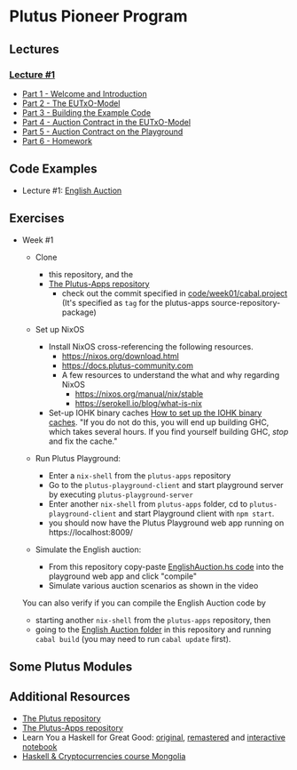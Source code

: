 # Plutus Pioneer Program

## Lectures

### [Lecture #1](https://www.youtube.com/playlist?list=PLNEK_Ejlx3x2nLM4fAck2JS6KhFQlXq2N)

 - [Part 1 - Welcome and Introduction](https://youtu.be/X80uNXenWF4)
 - [Part 2 - The EUTxO-Model](https://youtu.be/bfofA4MM0QE)
 - [Part 3 - Building the Example Code](https://youtu.be/zPaDp4R9X7o)
 - [Part 4 - Auction Contract in the EUTxO-Model](https://youtu.be/Bj6bqRGT1L0)
 - [Part 5 - Auction Contract on the Playground](https://youtu.be/K61Si6iQ-Js)
 - [Part 6 - Homework](https://youtu.be/tfanOE2ARho)

## Code Examples

 - Lecture #1: [English Auction](code/week01)

## Exercises

- Week #1

  - Clone
    - this repository, and the
    - [The Plutus-Apps repository](https://github.com/input-output-hk/plutus-apps)
      - check out the commit specified in
        [code/week01/cabal.project](code/week01/cabal.project) (It's
        specified as `tag` for the plutus-apps
        source-repository-package)
  - Set up NixOS
    - Install NixOS cross-referencing the following resources.
       - https://nixos.org/download.html
       - https://docs.plutus-community.com
       - A few resources to understand the what and why regarding NixOS
         - https://nixos.org/manual/nix/stable
         - https://serokell.io/blog/what-is-nix
    - Set-up IOHK binary caches [How to set up the IOHK binary
      caches](https://github.com/input-output-hk/plutus#iohk-binary-cache). "If
      you do not do this, you will end up building GHC, which takes
      several hours. If you find yourself building GHC, *stop* and fix
      the cache."
  - Run Plutus Playground:
    - Enter a `nix-shell` from the `plutus-apps` repository
    - Go to the `plutus-playground-client` and start playground server
      by executing `plutus-playground-server`
    - Enter another `nix-shell` from `plutus-apps` folder, cd to
      `plutus-playground-client` and start Playground client with `npm
      start`.
    - you should now have the Plutus Playground web app running on
      https://localhost:8009/

  - Simulate the English auction:
    - From this repository copy-paste [EnglishAuction.hs code](/code/week01/src/Week01/EnglishAuction.hs) into the
      playground web app and click "compile"
    - Simulate various auction scenarios as shown in the video

  You can also verify if you can compile the English Auction code by
  - starting another `nix-shell` from the `plutus-apps` repository, then
  - going to the [English Auction folder](code/week01) in this
    repository and running `cabal build` (you may need to run `cabal update` first).

## Some Plutus Modules

## Additional Resources

- [The Plutus repository](https://github.com/input-output-hk/plutus)
- [The Plutus-Apps repository](https://github.com/input-output-hk/plutus-apps)
- Learn You a Haskell for Great Good: [original](http://learnyouahaskell.com/),
  [remastered](https://hansruec.github.io/learn-you-a-haskell-remastered/01-first-things-first.html) and
  [interactive notebook](https://hub.gke2.mybinder.org/user/jamesdbrock-lea-askell-notebook-24dgdx7w/lab/tree/learn_you_a_haskell/00-preface.ipynb)
- [Haskell & Cryptocurrencies course Mongolia](https://www.youtube.com/playlist?list=PLJ3w5xyG4JWmBVIigNBytJhvSSfZZzfTm)
